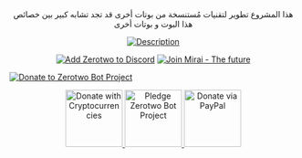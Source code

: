 <div align='center'>
هذا المشروع تطوير لتقنيات مُستنسخة من بوتات أخرى قد تجد تشابه كبير بين خصائص هذا البوت و بوتات أخرى
</div>
<div align='center'>

[![Description](https://i.imgur.com/I0LIwXL.jpg)](https://zerotwo.sekaiplus.com/commands 'Zerotwo Commands')

</div>

<div align='center'>

[![Add Zerotwo to Discord](https://i.imgur.com/RMXPGk9.png)](https://zerotwo.sekaiplus.com/add 'Add Zerotwo to Discord')
[![Join Mirai - The future](https://i.imgur.com/1lNl4gh.png)](https://discord.gg/PFyfkg6 'Join Mirai - The future')

</div>

<div alight='center'>

[![Donate to Zerotwo Bot Project](https://i.imgur.com/I1Zhpvk.jpg)](https://www.patreon.com/Sekaiplus 'Support the development of Zerotwo Bot Project')

</div>

<div align='center'>

<a href="https://commerce.coinbase.com/checkout/283ce65f-a7e4-410d-a343-f304a0aa1142" title="Donate with Cryptocurrencies">
<img src="https://i.imgur.com/LbIdL4A.jpg" alt="Donate with Cryptocurrencies" height="100" />
</a>
<a href="https://www.patreon.com/Sekaiplus" title="Pledge for Zerotwo Bot Project">
<img src="https://i.imgur.com/NBMyXjO.jpg" alt="Pledge Zerotwo Bot Project" height="100" />
</a>
<a href="https://www.paypal.me/sekaiplus" title="Donate via PayPal">
<img src="https://i.imgur.com/Dyfpicq.jpg" alt="Donate via PayPal" height="100" />
</a>

</div>
